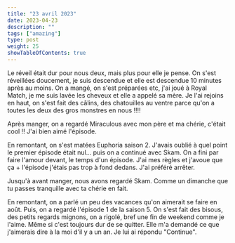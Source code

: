 ```yaml
---
title: "23 avril 2023"
date: 2023-04-23
description: ""
tags: ["amazing"]
type: post
weight: 25
showTableOfContents: true
---
```

Le réveil était dur pour nous deux, mais plus pour elle je pense. On s'est réveillées doucement, je suis descendue et elle est descendue 10 minutes après au moins. On a mangé, on s'est préparées etc, j'ai joué à Royal Match, je me suis lavée les cheveux et elle a appelé sa mère. Je l'ai rejoins en haut, on s'est fait des câlins, des chatouilles au ventre parce qu'on a toutes les deux des gros monstres en nous !!!!

Après manger, on a regardé Miraculous avec mon père et ma chérie, c'était cool !! J'ai bien aimé l'épisode.

En remontant, on s'est matées Euphoria saison 2. J'avais oublié à quel point le premier épisode était nul... puis on a continué avec Skam. On a fini par faire l'amour devant, le temps d'un épisode. J'ai mes règles et j'avoue que ça + l'épisode j'étais pas trop à fond dedans. J'ai préféré arrêter.

Jusqu'à avant manger, nous avons regardé Skam. Comme un dimanche que tu passes tranquille avec ta chérie en fait.

En remontant, on a parlé un peu des vacances qu'on aimerait se faire en août. Puis, on a regardé l'épisode 1 de la saison 5. On s'est fait des bisous, des petits regards mignons, on a rigolé, bref une fin de weekend comme je l'aime. Même si c'est toujours dur de se quitter. Elle m'a demandé ce que j'aimerais dire à la moi d'il y a un an. Je lui ai répondu "Continue".